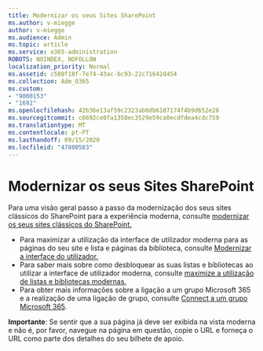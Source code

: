 ```yaml
---
title: Modernizar os seus Sites SharePoint
ms.author: v-miegge
author: v-miegge
ms.audience: Admin
ms.topic: article
ms.service: o365-administration
ROBOTS: NOINDEX, NOFOLLOW
localization_priority: Normal
ms.assetid: c508f18f-7e74-43ac-bc93-22c71642d454
ms.collection: Adm_O365
ms.custom:
- "9000153"
- "1692"
ms.openlocfilehash: 42b36e13af59c2323ab0db6107174f4b9d652e28
ms.sourcegitcommit: c6692ce0fa1358ec3529e59ca0ecdfdea4cdc759
ms.translationtype: MT
ms.contentlocale: pt-PT
ms.lasthandoff: 09/15/2020
ms.locfileid: "47800583"
---
```

# <a name="modernize-your-sharepoint-sites"></a>Modernizar os seus Sites SharePoint

Para uma visão geral passo a passo da modernização dos seus sites clássicos do SharePoint para a experiência moderna, consulte [modernizar os seus sites clássicos do SharePoint.](https://docs.microsoft.com/sharepoint/dev/transform/modernize-classic-sites)

* Para maximizar a utilização da interface de utilizador moderna para as páginas do seu site e lista e páginas da biblioteca, consulte [Modernizar a interface do utilizador.](https://docs.microsoft.com/sharepoint/dev/transform/modernize-userinterface)
* Para saber mais sobre como desbloquear as suas listas e bibliotecas ao utilizar a interface de utilizador moderna, consulte [maximize a utilização de listas e bibliotecas modernas.](https://docs.microsoft.com/sharepoint/dev/transform/modernize-userinterface-lists-and-libraries)
* Para obter mais informações sobre a ligação a um grupo Microsoft 365 e a realização de uma ligação de grupo, consulte [Connect a um grupo Microsoft 365](https://docs.microsoft.com/sharepoint/dev/transform/modernize-connect-to-office365-group).

**Importante**: Se sentir que a sua página já deve ser exibida na vista moderna e não é, por favor, navegue na página em questão, copie o URL e forneça o URL como parte dos detalhes do seu bilhete de apoio.
